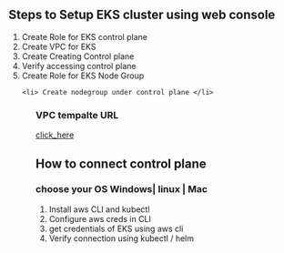 ## Steps to Setup EKS cluster using web console 

<ol>
    <li> Create Role for EKS control plane </li>
    <li> Create VPC for EKS  </li>
    <li> Create Creating Control plane  </li>
    <li> Verify accessing control plane  </li>
    <li> Create Role for EKS Node Group  </li>
    
    <li> Create nodegroup under control plane </li>
<ol>

### VPC tempalte URL 

[click_here](https://s3.us-west-2.amazonaws.com/amazon-eks/cloudformation/2020-10-29/amazon-eks-vpc-private-subnets.yaml)

## How to connect control plane 

### choose your OS Windows| linux | Mac 

<ol>
    <li> Install aws CLI and kubectl </li>
    <li> Configure aws creds in CLI  </li>
    <li> get credentials of EKS using aws cli  </li>
    <li> Verify connection using kubectl / helm  </li>
</ol>

